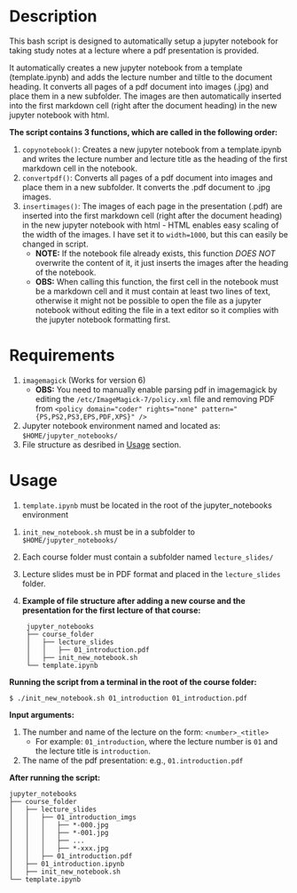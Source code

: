 # Description
This bash script is designed to automatically setup a jupyter notebook for taking study notes at a lecture where a pdf presentation is provided.

It automatically creates a new jupyter notebook from a template (template.ipynb) and adds the lecture number and tiltle to the document heading. It converts all pages of a pdf document into images (.jpg) and place them in a new subfolder. The images are then automatically inserted into the first markdown cell (right after the document heading) in the new jupyter notebook with html.

**The script contains 3 functions, which are called in the following order:**
1. `copynotebook()`: Creates a new jupyter notebook from a template.ipynb and writes the lecture number and lecture title as the heading of the first markdown cell in the notebook.
1. `convertpdf()`: Converts all pages of a pdf document into images and place them in a new subfolder. It converts the .pdf document to .jpg images.
1. `insertimages()`: The images of each page in the presentation (.pdf) are inserted into the first markdown cell (right after the document heading) in the new jupyter notebook with html - HTML enables easy scaling of the width of the images. I have set it to `width=1000`, but this can easily be changed in script.
    - **NOTE:** If the notebook file already exists, this function *DOES NOT* overwrite the content of it, it just inserts the images after the heading of the notebook.
    - **OBS:** When calling this function, the first cell in the notebook must be a markdown cell and it must contain at least two lines of text, otherwise it might not be possible to open the file as a jupyter notebook without editing the file in a text editor so it complies with the jupyter notebook formatting first.


# Requirements
1. `imagemagick` (Works for version 6)
    - **OBS:** You need to manually enable parsing pdf in imagemagick by editing the `/etc/ImageMagick-7/policy.xml` file and removing PDF from `<policy domain="coder" rights="none" pattern="{PS,PS2,PS3,EPS,PDF,XPS}" />`
1. Jupyter notebook environment named and located as: `$HOME/jupyter_notebooks/`
1. File structure as desribed in [Usage](#usage) section.

# Usage
1. `template.ipynb` must be located in the root of the jupyter_notebooks environment
<!-- 1. Create a folder for the course within the jupyter notebooks environment and place the -->
1. `init_new_notebook.sh` must be in a subfolder to `$HOME/jupyter_notebooks/`
1. Each course folder must contain a subfolder named `lecture_slides/`
1. Lecture slides must be in PDF format and placed in the `lecture_slides` folder.
1. **Example of file structure after adding a new course and the presentation for the first lecture of that course:**

        jupyter_notebooks
        ├── course_folder
        │   ├── lecture_slides
        │   │   ├── 01_introduction.pdf
        │   ├── init_new_notebook.sh
        └── template.ipynb


**Running the script from a terminal in the root of the course folder:**

    $ ./init_new_notebook.sh 01_introduction 01_introduction.pdf

**Input arguments:**
1. The number and name of the lecture on the form: `<number>_<title>`
    - For example: `01_introduction`, where the lecture number is `01` and the lecture title is `introduction`.
1. The name of the pdf presentation: e.g., `01.introduction.pdf`


**After running the script:**

    jupyter_notebooks
    ├── course_folder
    │   ├── lecture_slides
    │   │   ├── 01_introduction_imgs
    │   │   │   ├── *-000.jpg
    │   │   │   ├── *-001.jpg
    │   │   │   ├── ...
    │   │   │   ├── *-xxx.jpg
    │   │   ├── 01_introduction.pdf
    │   ├── 01_introduction.ipynb
    │   ├── init_new_notebook.sh
    └── template.ipynb

